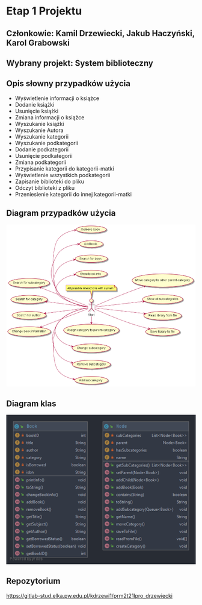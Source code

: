 # Etap 1 Projektu
## Członkowie: Kamil Drzewiecki, Jakub Haczyński, Karol Grabowski
## Wybrany projekt: System biblioteczny

## Opis słowny przypadków użycia
- Wyświetlenie informacji o książce
- Dodanie książki
- Usunięcie książki
- Zmiana informacji o książce
- Wyszukanie książki
- Wyszukanie Autora
- Wyszukanie kategorii
- Wyszukanie podkategorii
- Dodanie podkategorii
- Usunięcie podkategorii
- Zmiana podkategorii
- Przypisanie kategorii do kategorii-matki
- Wyświetlenie wszystkich podkategorii
- Zapisanie biblioteki do pliku  
- Odczyt biblioteki z pliku
- Przeniesienie kategorii do innej kategorii-matki
## Diagram przypadków użycia
![Diagram przypadków użycia](UseCaseDiagram.png)
## Diagram klas
![Diagram klas](ClassesDiagram.png)
## Repozytorium
https://gitlab-stud.elka.pw.edu.pl/kdrzewi1/prm2t21lpro_drzewiecki

